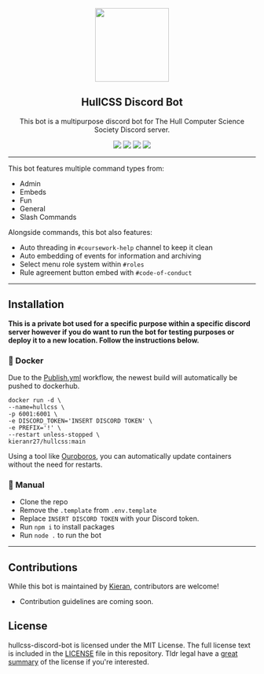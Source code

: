 <div align="center">

<img src="https://user-images.githubusercontent.com/32241933/176943810-d3016868-d91b-49cc-9461-ae01b7ffa44d.png" width="150" height="150">


## HullCSS Discord Bot

This bot is a multipurpose discord bot for The Hull Computer Science Society Discord server.

<img src="https://img.shields.io/github/workflow/status/hullcss/hullcss-discord-bot/Publish%20Docker%20image?style=for-the-badge">
<img src="https://img.shields.io/badge/Discord.JS-13.10.2-blue?style=for-the-badge&logo=DISCORD" />
<img src="https://img.shields.io/badge/Node%20Version-16.16.0-brightgreen?style=for-the-badge&logo=Node.js">
<img src="https://img.shields.io/badge/License-MIT-brightgreen?style=for-the-badge">
</div align="center">

---

This bot features multiple command types from:
* Admin
* Embeds
* Fun
* General
* Slash Commands

Alongside commands, this bot also features:
* Auto threading in `#coursework-help` channel to keep it clean
* Auto embedding of events for information and archiving
* Select menu role system within `#roles`
* Rule agreement button embed with `#code-of-conduct`

---
## Installation
**This is a private bot used for a specific purpose within a specific discord server however if you do want to run the bot for testing purposes or deploy it to a new location. Follow the instructions below.**

### 🐋 Docker
Due to the [Publish.yml](.github/workflows/publish.yml) workflow, the newest build will automatically be pushed to dockerhub.

```docker
docker run -d \
--name=hullcss \
-p 6001:6001 \
-e DISCORD_TOKEN='INSERT DISCORD TOKEN' \
-e PREFIX='!' \
--restart unless-stopped \
kieranr27/hullcss:main
```

Using a tool like [Ouroboros](https://github.com/gmt2001/ouroboros), you can automatically update containers without the need for restarts.

### 👷 Manual
- Clone the repo
- Remove the `.template` from `.env.template`
- Replace `INSERT DISCORD TOKEN` with your Discord token.
- Run `npm i` to install packages
- Run `node .` to run the bot

---
## Contributions
While this bot is maintained by [Kieran](https://github.com/KieranRobson), contributors are welcome!
- Contribution guidelines are coming soon.

## License

hullcss-discord-bot is licensed under the MIT License. The full license text is included in the [LICENSE](LICENSE) file in this repository. Tldr legal have a [great summary](https://www.tldrlegal.com/l/mit) of the license if you're interested.